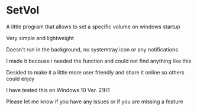 # SetVol
A little program that allows to set a specific volume on windows startup

Very simple and lightweight

Doesn't run in the background, no systemtray icon or any notifications


I made it becouse i needed the function and could not find anything like this

Desided to make it a little more user friendly and share it online so others could enjoy



I have tested this on Windows 10 Ver. 21H1


Please let me know if you have any issues or if you are missing a feature

